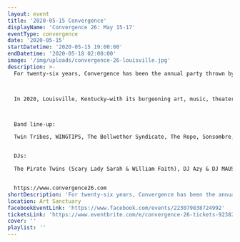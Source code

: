 ```yaml
---
layout: event
title: '2020-05-15 Convergence'
displayName: 'Convergence 26: May 15-17'
eventType: convergence
date: '2020-05-15'
startDatetime: '2020-05-15 19:00:00'
endDatetime: '2020-05-18 02:00:00'
image: '/img/uploads/convergence-26-louisville.jpg'
description: >-
  For twenty-six years, Convergence has been the annual party thrown by the denizens of alt.gothic for themselves and the broader worldwide Goth community. Hundreds of Goths from around the globe descend upon a single city for a weekend of socializing, musical events, and various forms of indulgence.



  In 2020, Louisville, Kentucky—with its burgeoning art, music, theater, and culinary cultures, rich history, and natural splendor—gets to bring you something altogether new, and yet still, entirely familiar. Besides, these Victorian-era garden cemeteries aren’t just going to appreciate themselves, after all. We have much to share with you. Please join us on the weekend of May 15-17, 2020 (as well as the pre-party on May 14) for bands, DJs, vendors, artists, and most importantly, each other.



  Band line-up:

  Twin Tribes, WINGTIPS, The Bellwether Syndicate, The Rope, Sonsombre, God Module, Xorcist, S Y Z Y G X, Scary Black, The Kentucky Vampires, and Vyva Melinkolya.


  DJs:

  The Pirate Twins (Scary Lady Sarah & William Faith), DJ Azy & DJ MAUS (Obscura Undead), DJ Ichabod, DJ Mistress McCutchan, Philly Peroxide, DJ Skeletal, and Radio Arcane’s AndrOspore, Brian Drabant, DJ Kaleidoscope, Osiris Ani, Sorrow-Vomit, and Talamasca.


  https://www.convergence26.com
shortDescription: 'For twenty-six years, Convergence has been the annual party thrown by the denizens of alt.gothic for themselves and the broader worldwide Goth community. Hundreds of Goths from around the globe descend upon a single city for a weekend of socializing, musical events, and various forms of indulgence...'
location: Art Sanctuary
facebookEventLink: 'https://www.facebook.com/events/223079838724992'
ticketsLink: 'https://www.eventbrite.com/e/convergence-26-tickets-92382830533'
cover: ''
playlist: ''
---
```

